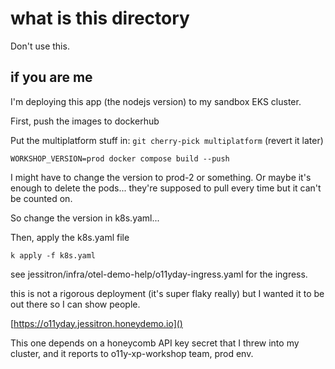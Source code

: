 # what is this directory

Don't use this.

## if you are me

I'm deploying this app (the nodejs version) to my sandbox EKS cluster.

First, push the images to dockerhub

Put the multiplatform stuff in: `git cherry-pick multiplatform` (revert it later)

`WORKSHOP_VERSION=prod docker compose build --push`

I might have to change the version to prod-2 or something. Or maybe it's enough to delete the pods... they're supposed to pull every time but it can't be counted on.

So change the version in k8s.yaml... 

Then, apply the k8s.yaml file

`k apply -f k8s.yaml`

see jessitron/infra/otel-demo-help/o11yday-ingress.yaml for the ingress.

this is not a rigorous deployment (it's super flaky really) but I wanted it to be out there so I can show people.

[https://o11yday.jessitron.honeydemo.io]()

This one depends on a honeycomb API key secret that I threw into my cluster, and it reports to o11y-xp-workshop team, prod env.
    